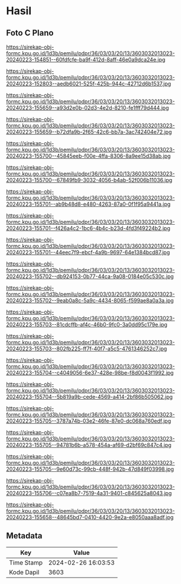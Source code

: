 # Hasil

## Foto C Plano

https://sirekap-obj-formc.kpu.go.id/1d3b/pemilu/pdpr/36/03/03/20/13/3603032013023-20240223-154851--60fdfcfe-ba9f-412d-8aff-46e0a9dca24e.jpg

https://sirekap-obj-formc.kpu.go.id/1d3b/pemilu/pdpr/36/03/03/20/13/3603032013023-20240223-152803--aedb6021-525f-425b-944c-42712d6b1537.jpg

https://sirekap-obj-formc.kpu.go.id/1d3b/pemilu/pdpr/36/03/03/20/13/3603032013023-20240223-155659--a93d2e0b-02d3-4e2d-8210-fe1fff79d444.jpg

https://sirekap-obj-formc.kpu.go.id/1d3b/pemilu/pdpr/36/03/03/20/13/3603032013023-20240223-155659--b72dfa9b-2f65-42c6-bb7a-3ac742404e72.jpg

https://sirekap-obj-formc.kpu.go.id/1d3b/pemilu/pdpr/36/03/03/20/13/3603032013023-20240223-155700--45845eeb-f00e-4ffa-8306-8a9ee15d38ab.jpg

https://sirekap-obj-formc.kpu.go.id/1d3b/pemilu/pdpr/36/03/03/20/13/3603032013023-20240223-155700--67849fb9-3032-4056-b4ab-52f006b11036.jpg

https://sirekap-obj-formc.kpu.go.id/1d3b/pemilu/pdpr/36/03/03/20/13/3603032013023-20240223-155701--ab9b48d8-e480-4263-87a0-0f1f95a9441a.jpg

https://sirekap-obj-formc.kpu.go.id/1d3b/pemilu/pdpr/36/03/03/20/13/3603032013023-20240223-155701--f426a4c2-1bc6-4b4c-b23d-4fd3f49224b2.jpg

https://sirekap-obj-formc.kpu.go.id/1d3b/pemilu/pdpr/36/03/03/20/13/3603032013023-20240223-155701--44eec7f9-ebcf-4a9b-9697-64e1384bcd87.jpg

https://sirekap-obj-formc.kpu.go.id/1d3b/pemilu/pdpr/36/03/03/20/13/3603032013023-20240223-155702--db924153-0b77-44ca-9a08-0184e05c530c.jpg

https://sirekap-obj-formc.kpu.go.id/1d3b/pemilu/pdpr/36/03/03/20/13/3603032013023-20240223-155702--9eab0a8c-5a9c-4434-8065-f599ae8a0a3a.jpg

https://sirekap-obj-formc.kpu.go.id/1d3b/pemilu/pdpr/36/03/03/20/13/3603032013023-20240223-155703--81cdcffb-af4c-46b0-9fc0-3a0dd95c179e.jpg

https://sirekap-obj-formc.kpu.go.id/1d3b/pemilu/pdpr/36/03/03/20/13/3603032013023-20240223-155703--802fb225-ff7f-40f7-a5c5-4761346252c7.jpg

https://sirekap-obj-formc.kpu.go.id/1d3b/pemilu/pdpr/36/03/03/20/13/3603032013023-20240223-155704--c4049056-6e37-428e-98be-f8d0043f1992.jpg

https://sirekap-obj-formc.kpu.go.id/1d3b/pemilu/pdpr/36/03/03/20/13/3603032013023-20240223-155704--5b819a9b-cede-4569-a414-2bf86b505062.jpg

https://sirekap-obj-formc.kpu.go.id/1d3b/pemilu/pdpr/36/03/03/20/13/3603032013023-20240223-155705--3787a74b-03e2-46fe-87e0-dc068a760edf.jpg

https://sirekap-obj-formc.kpu.go.id/1d3b/pemilu/pdpr/36/03/03/20/13/3603032013023-20240223-155705--94781b6b-a578-454a-af69-d2bf69c847c4.jpg

https://sirekap-obj-formc.kpu.go.id/1d3b/pemilu/pdpr/36/03/03/20/13/3603032013023-20240223-155705--9e60d73c-99cb-448f-942b-47d849f03998.jpg

https://sirekap-obj-formc.kpu.go.id/1d3b/pemilu/pdpr/36/03/03/20/13/3603032013023-20240223-155706--c07ea8b7-7519-4a31-9401-c845625a8043.jpg

https://sirekap-obj-formc.kpu.go.id/1d3b/pemilu/pdpr/36/03/03/20/13/3603032013023-20240223-155658--48645bd7-0410-4420-9e2a-e8050aaa8adf.jpg


## Metadata

| Key        | Value               |
| ---------- | ------------------- |
| Time Stamp | 2024-02-26 16:03:53 |
| Kode Dapil | 3603                |




